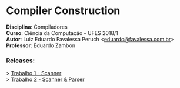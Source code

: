 # Compiler Construction
**Disciplina**: Compiladores
<br>
**Curso**: Ciência da Computação - UFES 2018/1
<br>
**Autor**: Luiz Eduardo Favalessa Peruch \<eduardo@favalessa.com.br\>
<br>
**Professor**: Eduardo Zambon

### Releases:
\> [Trabalho 1 - Scanner](https://github.com/lefperuch/Compiladores/releases/tag/1.0.0)
<br>
\> [Trabalho 2 - Scanner & Parser](https://github.com/lefperuch/Compiladores/releases/tag/2.0.1)
